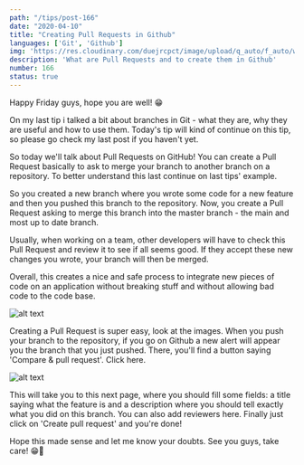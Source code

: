 ```yaml
---
path: "/tips/post-166"
date: "2020-04-10"
title: "Creating Pull Requests in Github"
languages: ['Git', 'Github']
img: 'https://res.cloudinary.com/duejrcpct/image/upload/q_auto/f_auto/w_1000/v1588362846/tips/166-1_p1rlmo.png'
description: 'What are Pull Requests and to create them in Github'
number: 166
status: true
---
```


Happy Friday guys, hope you are well! 😁

On my last tip i talked a bit about branches in Git - what they are, why they are useful and how to use them. Today's tip will kind of continue on this tip, so please go check my last post if you haven't yet.

So today we'll talk about Pull Requests on GitHub! You can create a Pull Request basically to ask to merge your branch to another branch on a repository. To better understand this last continue on last tips' example.

So you created a new branch where you wrote some code for a new feature and then you pushed this branch to the repository. Now, you create a Pull Request asking to merge this branch into the master branch - the main and most up to date branch.

Usually, when working on a team, other developers will have to check this Pull Request and review it to see if all seems good. If they accept these new changes you wrote, your branch will then be merged.

Overall, this creates a nice and safe process to integrate new pieces of code on an application without breaking stuff and without allowing bad code to the code base.

![alt text](https://res.cloudinary.com/duejrcpct/image/upload/q_auto/f_auto/w_1000/v1588362846/tips/166-2_o9foht.png "Github Pull Requests")

Creating a Pull Request is super easy, look at the images. When you push your branch to the repository, if you go on Github a new alert will appear you the branch that you just pushed. There, you'll find a button saying 'Compare & pull request'. Click here.

![alt text](https://res.cloudinary.com/duejrcpct/image/upload/q_auto/f_auto/w_1000/v1588362847/tips/166-3_n5bgxm.png "Github Pull Requests")

This will take you to this next page, where you should fill some fields: a title saying what the feature is and a description where you should tell exactly what you did on this branch. You can also add reviewers here. Finally just click on 'Create pull request' and you're done!

Hope this made sense and let me know your doubts. See you guys, take care! 😁🙏